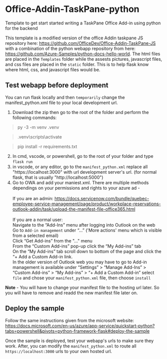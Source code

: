 # Office-Addin-TaskPane-python
Template to get start started writing a TaskPane Office Add-in using python for the backend

This template is a modified version of the office Addin taskpane JS repository here: https://github.com/OfficeDev/Office-Addin-TaskPane-JS with a combination of the python webapp repository from here: https://github.com/Azure-Samples/python-docs-hello-world.
The html files are placed in the `Templates` folder while the assests pictures, javascript files, and css files are placed in the `static` folder. This is to help flask know where html, css, and javascript files would be.

## Test webapp before deployment
You can run flask locally and then `temporarily` change the manifest_python.xml file to your local development url.
1. Download the zip then go to the root of the folder and perform the following commands:
> py -3 -m venv .venv

>.venv\scripts\activate

>pip install -r requirements.txt
2. In cmd, vscode, or powershell, go to the root of your folder and type `flask run`
3. in vscode, or any editor, go to the `manifest_python.xml` replace all "https://localhost:3000" with url development server's url. (for normal flask, that is usually "http://localhost:5000") 
4. Go to OWA and add your maniest.xml. There are multiple methods dependings on your permissions and rights to your azure ad - 
<br><br>If you are an admin: https://docs.servicenow.com/bundle/quebec-employee-service-management/page/product/workplace-reservations-outlook-addin/task/upload-the-manifest-file-office365.html <br><br>
  If you are a normal user: <br>
    Navigate to the “Add-Ins” menu after logging into Outlook on the web <br>
    Go to `Add-in management` under “...” ('More actions' menu which is visible from a selected email) <br>
    Click “Get Add-ins” from the "..." menu <br>
    From the “Custom Add-ins” pop-up click the “My Add-ins” tab <br>
    On the “My Add-ins” tab scroll down to bottom of the page and click the “+ Add a Custom Add-in link. <br>
    In the older version of Outlook web you may have to go to Add-in management is available under “Settings” > “Manage Add-Ins” >  “Custom Add-ins” > “My Add-ins” > “+ Add a Custom Add-in”
    select `file` and chose your `manifest_python.xml` file, then choose `install`
  
 **Note** - You will have to change your manifest file to the hosting url later. So you will have to remove and readd the new manifest file later on. 

## Deploy the sample
Follow the same instructions given from the microsoft website: https://docs.microsoft.com/en-us/azure/app-service/quickstart-python?tabs=powershell&pivots=python-framework-flask#deploy-the-sample

Once the sample is deployed, test your webapp's urls to make sure they work. 
After, you can modify the `manifest_python.xml` to route all `https://localhost:3000` urls to your own hosted url.
